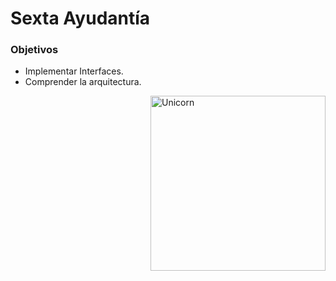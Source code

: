 # Sexta Ayudantía

### Objetivos

* Implementar Interfaces.
* Comprender la arquitectura.

<img align="right" width=280px alt="Unicorn" src="https://media.tenor.com/V0OhYaTPcv8AAAAi/sleeping-wingman.gif" />